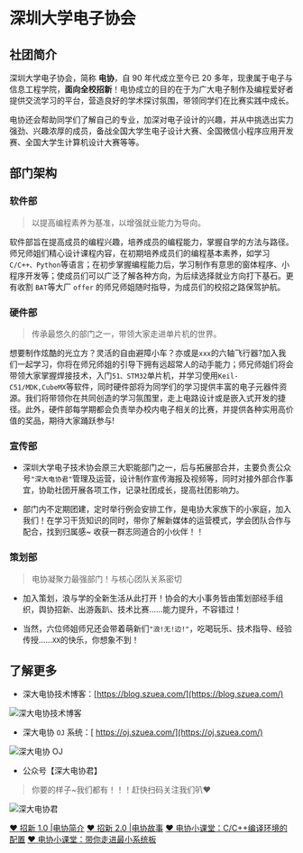 # 深圳大学电子协会

## 社团简介

深圳大学电子协会，简称 **电协**，自 90 年代成立至今已 20 多年，现隶属于电子与信息工程学院，**面向全校招新**！电协成立的目的在于为广大电子制作及编程爱好者提供交流学习的平台，营造良好的学术探讨氛围，带领同学们在比赛实践中成长。

电协还会帮助同学们了解自己的专业，加深对电子设计的兴趣，并从中挑选出实力强劲、兴趣浓厚的成员，备战全国大学生电子设计大赛、全国微信小程序应用开发赛、全国大学生计算机设计大赛等等。

## 部门架构

### 软件部

> 以提高编程素养为基准，以增强就业能力为导向。

软件部旨在提高成员的编程兴趣，培养成员的编程能力，掌握自学的方法与路径。师兄师姐们精心设计课程内容，在初期培养成员们的编程基本素养，如学习`C/C++、Python`等语言；在初步掌握编程能力后，学习制作有意思的窗体程序、小程序开发等；使成员们可以广泛了解各种方向，为后续选择就业方向打下基石。更有收割 `BAT`等大厂 `offer` 的师兄师姐随时指导，为成员们的校招之路保驾护航。


### 硬件部
> 传承最悠久的部门之一，带领大家走进单片机的世界。

想要制作炫酷的光立方？灵活的自由避障小车？亦或是`xxx`的六轴飞行器?加入我们一起学习，你将在师兄师姐的引导下拥有远超常人的动手能力；师兄师姐们将会带领大家掌握焊接技术，入门`51、STM32`单片机，并学习使用`Keil-C51/MDK,CubeMX`等软件，同时硬件部将为同学们的学习提供丰富的电子元器件资源。我们将带领你在共同创造的学习氛围里，走上电路设计或是嵌入式开发的捷径。此外，硬件部每学期都会负责举办校内电子相关的比赛，并提供各种实用高价值的奖品，期待大家踊跃参与! 

### 宣传部
- 深圳大学电子技术协会原三大职能部门之一，后与拓展部合并，主要负责公众号`"深大电协君"`管理及运营，设计制作宣传海报及视频等，同时对接外部合作事宜，协助社团开展各项工作，记录社团成长，提高社团影响力。

- 部门内不定期团建，定时举行例会安排工作，是电协大家族下的小家庭，加入我们！在学习干货知识的同时，带你了解新媒体的运营模式，学会团队合作与配合，找到归属感~ 收获一群志同道合的小伙伴！！

### 策划部
> 电协凝聚力最强部门！与核心团队关系密切

- 加入策划，浪与学的全新生活从此打开！协会的大小事务皆由策划部经手组织，舆协招新、出游轰趴、技术比赛……能力提升，不容错过！

- 当然，六位师姐师兄还会带着萌新们`"浪!无!边!"`，吃喝玩乐、技术指导、经验传授……`XX`的快乐，你想象不到！

## 了解更多

- 深大电协技术博客：[https://blog.szuea.com/](https://blog.szuea.com/)

![深大电协技术博客](https://tva1.sinaimg.cn/large/007S8ZIlgy1giunlnvbslj30uk0okdi5.jpg)

- 深大电协 `OJ` 系统：[ https://oj.szuea.com/](https://oj.szuea.com/)

![深大电协 OJ](https://tva1.sinaimg.cn/large/007S8ZIlgy1giunm1eey7j31dk0i2wfe.jpg)

- 公众号【深大电协君】

> 你要的样子~我们都有！！！赶快扫码关注我们叭❤

![深大电协君](https://tva1.sinaimg.cn/large/007S8ZIlgy1giunk3i9v0j30jl09v0y1.jpg)


[❤ 招新 1.0 |电协简介](https://mp.weixin.qq.com/s?__biz=MzU5OTc1NDU5OA==&mid=2247484845&idx=1&sn=3c046a277f65830be835e6cc9c85c02d&chksm=feb157a4c9c6deb20b113844d83cb3bd9f68dd35f048e92591c7ae2bda65cb831f129e75b236&token=59067715&lang=zh_CN#rd)
[❤ 招新 2.0 |电协故事](https://mp.weixin.qq.com/s?__biz=MzU5OTc1NDU5OA==&mid=2247484897&idx=1&sn=5bc0ce6a605aadb56e690504c354ea5c&chksm=feb157e8c9c6defea5de89ff6bfb6fb4c5157ed499f8476a33b5410f2a8af3d73858f68fecd3&token=59067715&lang=zh_CN#rd)
[❤ 电协小课堂：C/C++编译环境的配置](https://mp.weixin.qq.com/s?__biz=MzU5OTc1NDU5OA==&mid=2247484075&idx=1&sn=602fcaa2802007ce45a4008a78f73356&chksm=feb150a2c9c6d9b40940a49da2a724dc2e8c939fa72a360c06b241ab61ca12bb89957e384e93&token=59067715&lang=zh_CN#rd)
[❤ 电协小课堂：带你走进最小系统板](https://mp.weixin.qq.com/s?__biz=MzU5OTc1NDU5OA==&mid=2247484040&idx=1&sn=06da3db8269b9cc0fc9e76a10eb38e3d&chksm=feb15081c9c6d9975a3bf21f1778bb532744c90e5f257470bf99811032ebd602e69558d90508&token=59067715&lang=zh_CN#rd)



